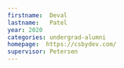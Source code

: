 ```yaml
---
firstname:  Deval
lastname:   Patel
year: 2020
categories: undergrad-alumni
homepage:  https://csbydev.com/
supervisor: Petersen
---
```

